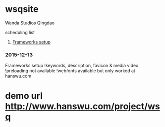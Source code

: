 # wsqsite
Wanda Studios Qingdao

scheduling list
1. [Frameworks setup](#2015-12-13)

### 2015-12-13
Frameworks setup
!keywords, description, favicon & media video
!preloading not available
!webfonts available but only worked at hanswu.com

# demo url http://www.hanswu.com/project/wsq